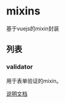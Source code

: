 # mixins

基于vuejs的mixin封装

## 列表

### validator

用于表单验证的mixin。

[说明文档](https://github.com/rubyisapm/ct-mixins/blob/master/src/js/mixins/readme.md)